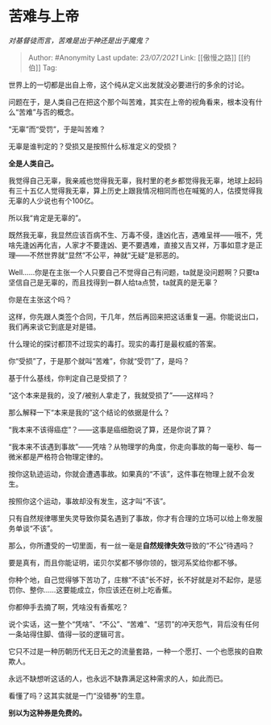 # 苦难与上帝
 *对基督徒而言，苦难是出于神还是出于魔鬼？*

> Author: #Anonymity
> Last update: *23/07/2021*
> Link: [[傲慢之路]] [[约伯]]
> Tag:

世界上的一切都是出自上帝，这个纯从定义出发就没必要进行的多余的讨论。

问题在于，是人类自己在把这个那个叫苦难，其实在上帝的视角看来，根本没有什么“苦难”与否的概念。

“无辜”而“受罚”，于是叫苦难？

无辜是谁判定的？受损又是按照什么标准定义的受损？

**全是人类自己。**

我觉得自己无辜，我亲戚也觉得我无辜，我村里的老乡都觉得我无辜，地球上起码有三十五亿人觉得我无辜，算上历史上跟我情况相同而也在喊冤的人，估摸觉得我无辜的人少说也有个100亿。

所以我“肯定是无辜的”。

既然我无辜，我显然应该百病不生、万毒不侵，逢凶化吉，遇难呈祥——哦不，凭啥先逢凶再化吉，人家才不要逢凶、更不要遇难，直接又吉又祥，万事如意才是正理——不然世界就“显然”不公平，神就“无疑”是邪恶的。

Well……你是在主张一个人只要自己不觉得自己有问题，ta就是没问题啊？只要ta坚信自己是无辜的，而且找得到一群人给ta点赞，ta就真的是无辜？

你是在主张这个吗？

这样，你先跟人类签个合同，干几年，然后再回来把这话重复一遍。你能说出口，我们再来谈它到底是对是错。

什么理论的探讨都顶不过现实的毒打。现实的毒打是最权威的答案。

你“受损”了，于是那个就叫“苦难”，你就“受罚”了，是吗？

基于什么基线，你判定自己是受损了？

“这个本来是我的，没了/被别人拿走了，我就受损了”——这样吗？

那么解释一下“本来是我的”这个结论的依据是什么？

“我本来不该得癌症”？——这事是癌细胞说了算，还是你说了算？

“我本来不该遇到事故”——凭啥？从物理学的角度，你走向事故的每一毫秒、每一微米都是严格符合物理定律的。

按你这轨迹运动，你就会遭遇事故。如果真的“不该”，这件事在物理上就不会发生。

按照你这个运动，事故却没有发生，这才叫“不该”。

只有自然规律哪里失灵导致你莫名遇到了事故，你才有合理的立场可以给上帝发服务单谈“不该”。

那么，你所遭受的一切里面，有一丝一毫是**自然规律失效**导致的“不公”待遇吗？

要是真有，而且你能证明，诺贝尔奖都不够你领的，银河系奖给你都不够。

你种个地，自己觉得够下苦功了，庄稼“不该”长不好，长不好就是对不起你，是惩罚你、整你……这要能成立，你应该还在树上吃香蕉。

你都伸手去摘了啊，凭啥没有香蕉吃？

说个实话，这一整个“凭啥”、“不公”、“苦难”、“惩罚”的冲天怨气，背后没有任何一条站得住脚、值得一驳的逻辑可言。

它只不过是一种历朝历代无日无之的流量套路，一种一个愿打、一个也愿挨的自欺欺人。

永远不缺想听这话的人，也永远不缺靠满足这种需求的人，如此而已。

看懂了吗？这其实就是一门“没错券”的生意。

**别以为这种券是免费的。**
